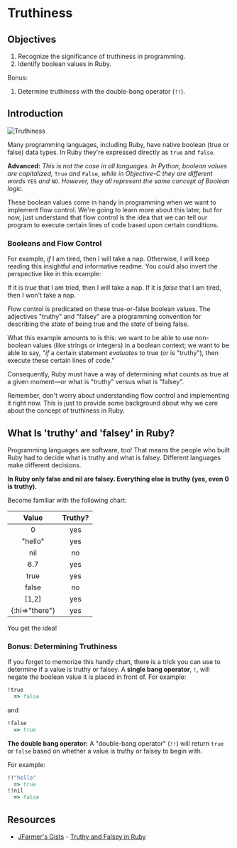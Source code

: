 # Truthiness

## Objectives

1. Recognize the significance of truthiness in programming. 
2. Identify boolean values in Ruby.

Bonus:

1. Determine truthiness with the double-bang operator (`!!`).

## Introduction

![Truthiness](http://upload.wikimedia.org/wikipedia/en/thumb/8/85/Truthiness.png/300px-Truthiness.png)

Many programming languages, including Ruby, have native boolean (true or false) data types. In Ruby they're expressed directly as `true` and `false`.

**Advanced:** *This is not the case in all languages. In Python, boolean values are capitalized,* `True` *and* `False`, *while in Objective-C they are different words* `YES` *and* `NO`. *However, they all represent the same concept of Boolean logic.*

These boolean values come in handy in programming when we want to implement flow control. We're going to learn more about this later, but for now, just understand that flow control is the idea that we can tell our program to execute certain lines of code based upon certain conditions.

### Booleans and Flow Control

For example, *if* I am tired, then I will take a nap. Otherwise, I will keep reading this insightful and informative readme. You could also invert the perspective like in this example: 

If it is *true* that I am tried, then I will take a nap. If it is *false* that I am tired, then I won't take a nap. 

Flow control is predicated on these true-or-false boolean values. The adjectives "truthy" and "falsey" are a programming convention for describing the *state* of being true and the *state* of being false.

What this example amounts to is this: we want to be able to use non-boolean values (like strings or integers) in a boolean context; we want to be able to say, "*if* a certain statement *evaluates* to true (or is "truthy"), then execute these certain lines of code."

Consequently, Ruby must have a way of determining what counts as true at a given moment—or what is "truthy" versus what is "falsey". 

Remember, don't worry about understanding flow control and implementing it right now. This is just to provide some background about why we care about the concept of truthiness in Ruby. 

## What Is 'truthy' and 'falsey' in Ruby?

Programming languages are software, too! That means the people who built Ruby had to decide what is truthy and what is falsey. Different languages make different decisions.

**In Ruby only false and nil are falsey. Everything else is truthy (yes, even 0 is truthy).** 

Become familiar with the following chart:

| Value        | Truthy? |
|:------------:|:-------:|
|0             | yes     |
|"hello"       | yes     |
|nil           | no      |
|6.7           | yes     |
|true          | yes     |
|false         | no      |
|[1,2]         | yes     |
|{:hi=>"there"}| yes     |

You get the idea!

### Bonus: Determining Truthiness

If you forget to memorize this handy chart, there is a trick you can use to determine if a value is truthy or falsey. 
A **single bang operator**, `!`, will negate the boolean value it is placed in front of. For example: 

```ruby
!true 
  => false
```

and 

```ruby
!false
  => true
```

**The double bang operator:** A "double-bang operator" (`!!`) will return `true` or `false` based on whether a value is truthy or falsey to begin with. 

For example: 

```ruby 
!!"hello"
  => true
!!nil
  => false
```

## Resources
* [JFarmer's Gists](https://gist.github.com/jfarmer/) - [Truthy and Falsey in Ruby](https://gist.github.com/jfarmer/2647362)
